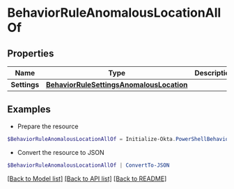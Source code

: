 # BehaviorRuleAnomalousLocationAllOf
## Properties

Name | Type | Description | Notes
------------ | ------------- | ------------- | -------------
**Settings** | [**BehaviorRuleSettingsAnomalousLocation**](BehaviorRuleSettingsAnomalousLocation.md) |  | [optional] 

## Examples

- Prepare the resource
```powershell
$BehaviorRuleAnomalousLocationAllOf = Initialize-Okta.PowerShellBehaviorRuleAnomalousLocationAllOf  -Settings null
```

- Convert the resource to JSON
```powershell
$BehaviorRuleAnomalousLocationAllOf | ConvertTo-JSON
```

[[Back to Model list]](../README.md#documentation-for-models) [[Back to API list]](../README.md#documentation-for-api-endpoints) [[Back to README]](../README.md)

